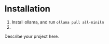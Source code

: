 # Installation

1. Install ollama, and run `ollama pull all-minilm`
2. 



Describe your project here.
